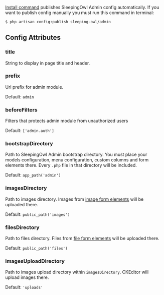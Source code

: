 [Install command](../Commands/Install.html) publishes SleepingOwl Admin config automatically. If you want to publish config manually you must run this command in terminal:

```bash
$ php artisan config:publish sleeping-owl/admin
```

## Config Attributes

### title

String to display in page title and header.

### prefix

Url prefix for admin module.

Default: `admin`

### beforeFilters

Filters that protects admin module from unauthorized users

Default: `['admin.auth']`

### bootstrapDirectory

Path to SleepingOwl Admin bootstrap directory. You must place your models configuration, menu configuration, custom columns and form elements there. Every `.php` file in that directory will be included.

Default: `app_path('admin')`

### imagesDirectory

Path to images directory. Images from [image form elements](../Form_Elements/image.html) will be uploaded there.

Default: `public_path('images')`

### filesDirectory

Path to files directory. Files from [file form elements](../Form_Elements/file.html) will be uploaded there.

Default: `public_path('files')`

### imagesUploadDirectory

Path to images upload directory within `imagesDirectory`. CKEditor will upload images there.

Default: `'uploads'`